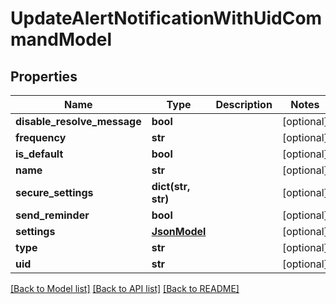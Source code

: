 # UpdateAlertNotificationWithUidCommandModel

## Properties
Name | Type | Description | Notes
------------ | ------------- | ------------- | -------------
**disable_resolve_message** | **bool** |  | [optional] 
**frequency** | **str** |  | [optional] 
**is_default** | **bool** |  | [optional] 
**name** | **str** |  | [optional] 
**secure_settings** | **dict(str, str)** |  | [optional] 
**send_reminder** | **bool** |  | [optional] 
**settings** | [**JsonModel**](JsonModel.md) |  | [optional] 
**type** | **str** |  | [optional] 
**uid** | **str** |  | [optional] 

[[Back to Model list]](../README.md#documentation-for-models) [[Back to API list]](../README.md#documentation-for-api-endpoints) [[Back to README]](../README.md)


